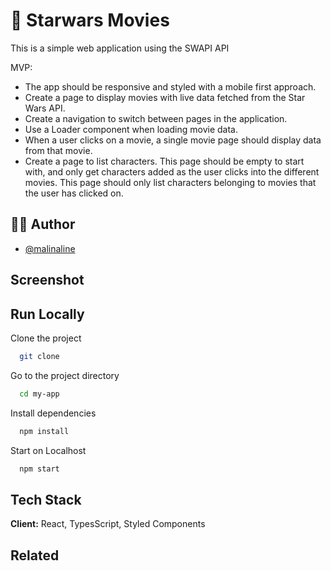 # :rocket: Starwars Movies

This is a simple web application using the SWAPI API

MVP:

- The app should be responsive and styled with a mobile first approach.
- Create a page to display movies with live data fetched from the Star Wars API.
- Create a navigation to switch between pages in the application.
- Use a Loader component when loading movie data.
- When a user clicks on a movie, a single movie page should display data from that movie.
- Create a page to list characters. This page should be empty to start with, and only get characters added as the user clicks into the different movies. This page should only list characters belonging to movies that the user has clicked on.

## 👩‍💻 Author

- [@malinaline](https://www.github.com/malinaline)

## Screenshot

## Run Locally

Clone the project

```bash
  git clone
```

Go to the project directory

```bash
  cd my-app
```

Install dependencies

```bash
  npm install
```

Start on Localhost

```bash
  npm start
```

## Tech Stack

**Client:** React, TypesScript, Styled Components

## Related
